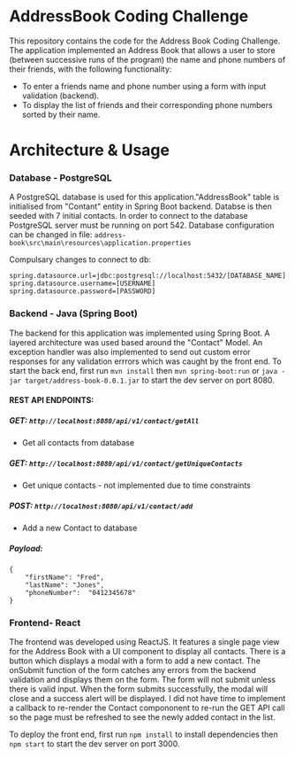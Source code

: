 # AddressBook Coding Challenge

This repository contains the code for the Address Book Coding Challenge. Τhe application implemented an Address Book that allows
a user to store (between successive runs of the program) the name and phone numbers of their friends, with the following functionality:
- To enter a friends name and phone number using a form with input validation (backend).
- To display the list of friends and their corresponding phone numbers sorted by their name.

# Architecture & Usage

### Database - PostgreSQL

A PostgreSQL database is used for this application."AddressBook" table is initialised from "Contant" entity in Spring Boot backend. Databse is then seeded with 7 initial contacts. In order to connect to the database PostgreSQL server must be running on port 542.
Database configuration can be changed in file: `address-book\src\main\resources\application.properties`

Compulsary changes to connect to db:
```
spring.datasource.url=jdbc:postgresql://localhost:5432/[DATABASE_NAME]
spring.datasource.username=[USERNAME]
spring.datasource.password=[PASSWORD]
```

### Backend - Java (Spring Boot) 

The backend for this application was implemented using Spring Boot. A layered architecture was used based around the "Contact" Model. An exception handler was also implemented to send out custom error responses for any validation errrors which was caught by the front end.
To start the back end, first run `mvn install` then `mvn spring-boot:run` or `java -jar target/address-book-0.0.1.jar` to start the dev server on port 8080.

#### REST API ENDPOINTS:

##### GET: `http://localhost:8080/api/v1/contact/getAll`
- Get all contacts from database

##### GET: `http://localhost:8080/api/v1/contact/getUniqueContacts`
- Get unique contacts - not implemented due to time constraints

##### POST: `http://localhost:8080/api/v1/contact/add`
- Add a new Contact to database 

##### Payload:
```
{
	"firstName": "Fred",
	"lastName": "Jones",
	"phoneNumber":  "0412345678" 
}
```

### Frontend- React

The frontend was developed using ReactJS. It features a single page view for the Address Book with a UI component to display all contacts.
There is a button which displays a modal with a form to add a new contact. The onSubmit function of the form catches any errors from the backend validation and displays them on the form. The form will not submit unless there is valid input. When the form submits successfully, the modal will close and a success alert will be displayed. I did not have time to implement a callback to re-render the Contact compononent to re-run the GET API call so the page must be refreshed to see the newly added contact in the list.

To deploy the front end, first run `npm install` to install dependencies then `npm start` to start the dev server on port 3000.
